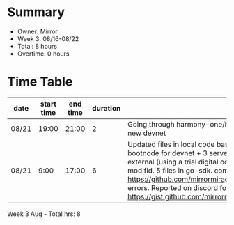 # Summary
* Owner: Mirror
* Week 3: 08/16-08/22
* Total: 8 hours
* Overtime: 0 hours

# Time Table
| date  | start time  | end time | duration  |  note |
|---|---|---|---|---|
| 08/21  | 19:00  | 21:00  | 2  | Going through harmony-one/harmony code to identify changes required for new devnet |
| 08/21  | 9:00  | 17:00  | 6  | Updated files in local code base. Create new BLS keys for S0. Deployed a new bootnode for devnet + 3 servers (Shard 0 node1, shard 0 explorer, shard 0 external (using a trial digital ocean account for now). 18 files in harmony repo modifid. 5 files in go-sdk. committed to local repo. https://github.com/mirrormirage0/harmony. Unable to start chain due to errors. Reported on discord for help https://gist.github.com/mirrormirage0/53692c8d5b55f1ef698ffcb4a3fd1231 |

Week 3 Aug - Total hrs: 8
